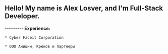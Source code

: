 ## Hello! My name is Alex Losver, and I'm Full-Stack Developer.

**--------- Experience:**

    * Cyber Faceit Corporation
    
    * ООО Анишин, Крюков и партнеры
